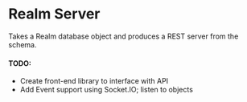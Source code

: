 Realm Server
============

Takes a Realm database object and produces a REST server from the schema.

#### TODO:
* Create front-end library to interface with API
* Add Event support using Socket.IO; listen to objects

